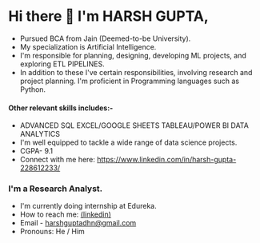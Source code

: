 # Hi there 👋 I'm HARSH GUPTA,
- Pursued BCA from Jain (Deemed-to-be University). 
- My specialization is Artificial Intelligence. 
- I'm responsible for planning, designing, developing ML projects, and exploring ETL PIPELINES. 
- In addition to these I've certain responsibilities, involving research and project planning. I'm proficient in Programming languages such as Python.

#### Other relevant skills includes:-
- ADVANCED SQL EXCEL/GOOGLE SHEETS TABLEAU/POWER BI DATA ANALYTICS
- I'm well equipped to tackle a wide range of data science projects.
- CGPA- 9.1
- Connect with me here: https://www.linkedin.com/in/harsh-gupta-228612233/


### I'm a Research Analyst.
- I'm currently doing internship at Edureka.
- How to reach me: [(linkedin)](https://www.linkedin.com/in/harsh-gupta-228612233/)
- Email - harshguptadhn@gmail.com
- Pronouns: He / Him


<!---
harshgupta347/harshgupta347 is a ✨ special ✨ repository because its `README.md` (this file) appears on your GitHub profile.
You can click the Preview link to take a look at your changes.
--->
